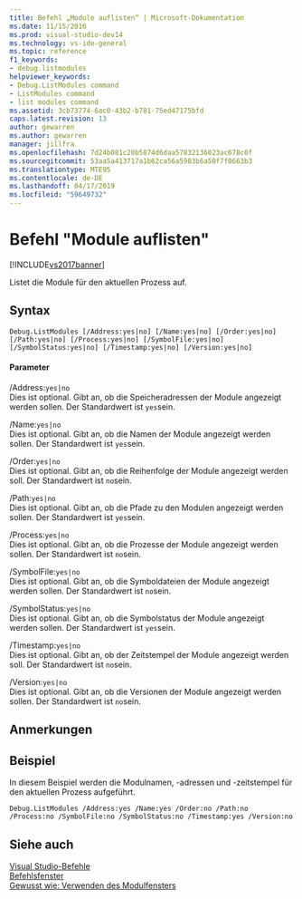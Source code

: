 ```yaml
---
title: Befehl „Module auflisten“ | Microsoft-Dokumentation
ms.date: 11/15/2016
ms.prod: visual-studio-dev14
ms.technology: vs-ide-general
ms.topic: reference
f1_keywords:
- debug.listmodules
helpviewer_keywords:
- Debug.ListModules command
- ListModules command
- list modules command
ms.assetid: 3cb73774-6ac0-43b2-b781-75ed47175bfd
caps.latest.revision: 13
author: gewarren
ms.author: gewarren
manager: jillfra
ms.openlocfilehash: 7d24b081c20b5874d6daa57832136023ac678c0f
ms.sourcegitcommit: 53aa5a413717a1b62ca56a5983b6a50f7f0663b3
ms.translationtype: MTE95
ms.contentlocale: de-DE
ms.lasthandoff: 04/17/2019
ms.locfileid: "59649732"
---
```

# <a name="list-modules-command"></a>Befehl "Module auflisten"
[!INCLUDE[vs2017banner](../../includes/vs2017banner.md)]

Listet die Module für den aktuellen Prozess auf.  
  
## <a name="syntax"></a>Syntax  
  
```  
Debug.ListModules [/Address:yes|no] [/Name:yes|no] [/Order:yes|no]  
[/Path:yes|no] [/Process:yes|no] [/SymbolFile:yes|no]  
[/SymbolStatus:yes|no] [/Timestamp:yes|no] [/Version:yes|no]  
```  
  
#### <a name="parameters"></a>Parameter  
 /Address:`yes|no`  
 Dies ist optional. Gibt an, ob die Speicheradressen der Module angezeigt werden sollen. Der Standardwert ist `yes`sein.  
  
 /Name:`yes|no`  
 Dies ist optional. Gibt an, ob die Namen der Module angezeigt werden sollen. Der Standardwert ist `yes`sein.  
  
 /Order:`yes|no`  
 Dies ist optional. Gibt an, ob die Reihenfolge der Module angezeigt werden soll. Der Standardwert ist `no`sein.  
  
 /Path:`yes|no`  
 Dies ist optional. Gibt an, ob die Pfade zu den Modulen angezeigt werden sollen. Der Standardwert ist `yes`sein.  
  
 /Process:`yes|no`  
 Dies ist optional. Gibt an, ob die Prozesse der Module angezeigt werden sollen. Der Standardwert ist `no`sein.  
  
 /SymbolFile:`yes|no`  
 Dies ist optional. Gibt an, ob die Symboldateien der Module angezeigt werden sollen. Der Standardwert ist `no`sein.  
  
 /SymbolStatus:`yes|no`  
 Dies ist optional. Gibt an, ob die Symbolstatus der Module angezeigt werden sollen. Der Standardwert ist `yes`sein.  
  
 /Timestamp:`yes|no`  
 Dies ist optional. Gibt an, ob der Zeitstempel der Module angezeigt werden soll. Der Standardwert ist `no`sein.  
  
 /Version:`yes|no`  
 Dies ist optional. Gibt an, ob die Versionen der Module angezeigt werden sollen. Der Standardwert ist `no`sein.  
  
## <a name="remarks"></a>Anmerkungen  
  
## <a name="example"></a>Beispiel  
 In diesem Beispiel werden die Modulnamen, -adressen und -zeitstempel für den aktuellen Prozess aufgeführt.  
  
```  
Debug.ListModules /Address:yes /Name:yes /Order:no /Path:no /Process:no /SymbolFile:no /SymbolStatus:no /Timestamp:yes /Version:no  
```  
  
## <a name="see-also"></a>Siehe auch  
 [Visual Studio-Befehle](../../ide/reference/visual-studio-commands.md)   
 [Befehlsfenster](../../ide/reference/command-window.md)   
 [Gewusst wie: Verwenden des Modulfensters](../../debugger/how-to-use-the-modules-window.md)
